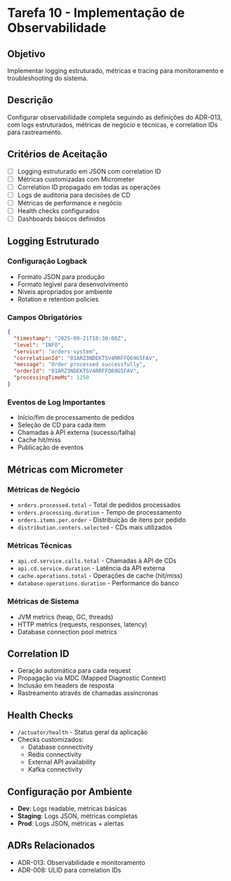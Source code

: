 # Tarefa 10 - Implementação de Observabilidade

## Objetivo

Implementar logging estruturado, métricas e tracing para monitoramento e troubleshooting do sistema.

## Descrição

Configurar observabilidade completa seguindo as definições do ADR-013, com logs estruturados, métricas de negócio e técnicas, e correlation IDs para rastreamento.

## Critérios de Aceitação

- [ ] Logging estruturado em JSON com correlation ID
- [ ] Métricas customizadas com Micrometer
- [ ] Correlation ID propagado em todas as operações
- [ ] Logs de auditoria para decisões de CD
- [ ] Métricas de performance e negócio
- [ ] Health checks configurados
- [ ] Dashboards básicos definidos

## Logging Estruturado

### Configuração Logback

- Formato JSON para produção
- Formato legível para desenvolvimento
- Níveis apropriados por ambiente
- Rotation e retention policies

### Campos Obrigatórios

```json
{
  "timestamp": "2025-09-21T10:30:00Z",
  "level": "INFO",
  "service": "orders-system",
  "correlationId": "01ARZ3NDEKTSV4RRFFQ69G5FAV",
  "message": "Order processed successfully",
  "orderId": "01ARZ3NDEKTSV4RRFFQ69G5FAV",
  "processingTimeMs": 1250
}
```

### Eventos de Log Importantes

- Início/fim de processamento de pedidos
- Seleção de CD para cada item
- Chamadas à API externa (sucesso/falha)
- Cache hit/miss
- Publicação de eventos

## Métricas com Micrometer

### Métricas de Negócio

- `orders.processed.total` - Total de pedidos processados
- `orders.processing.duration` - Tempo de processamento
- `orders.items.per.order` - Distribuição de itens por pedido
- `distribution.centers.selected` - CDs mais utilizados

### Métricas Técnicas

- `api.cd.service.calls.total` - Chamadas à API de CDs
- `api.cd.service.duration` - Latência da API externa
- `cache.operations.total` - Operações de cache (hit/miss)
- `database.operations.duration` - Performance do banco

### Métricas de Sistema

- JVM metrics (heap, GC, threads)
- HTTP metrics (requests, responses, latency)
- Database connection pool metrics

## Correlation ID

- Geração automática para cada request
- Propagação via MDC (Mapped Diagnostic Context)
- Inclusão em headers de resposta
- Rastreamento através de chamadas assíncronas

## Health Checks

- `/actuator/health` - Status geral da aplicação
- Checks customizados:
  - Database connectivity
  - Redis connectivity
  - External API availability
  - Kafka connectivity

## Configuração por Ambiente

- **Dev**: Logs readable, métricas básicas
- **Staging**: Logs JSON, métricas completas
- **Prod**: Logs JSON, métricas + alertas

## ADRs Relacionados

- ADR-013: Observabilidade e monitoramento
- ADR-008: ULID para correlation IDs

